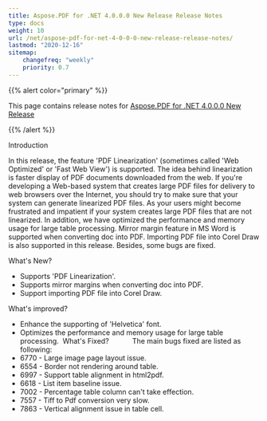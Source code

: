 ```yaml
---
title: Aspose.PDF for .NET 4.0.0.0 New Release Release Notes
type: docs
weight: 10
url: /net/aspose-pdf-for-net-4-0-0-0-new-release-release-notes/
lastmod: "2020-12-16"
sitemap:
    changefreq: "weekly"
    priority: 0.7
---
```


{{% alert color="primary" %}} 

This page contains release notes for [Aspose.PDF for .NET 4.0.0.0 New Release](http://www.aspose.com/downloads/pdf/net/new-releases/aspose.pdf-for-.net-4.0.0.0-new-release/)

{{% /alert %}} 

Introduction

In this release, the feature 'PDF Linearization' (sometimes called 'Web Optimized' or 'Fast Web View') is supported. The idea behind linearization is faster display of PDF documents downloaded from the web. If you're developing a Web-based system that creates large PDF files for delivery to web browsers over the Internet, you should try to make sure that your system can generate linearized PDF files. As your users might become frustrated and impatient if your system creates large PDF files that are not linearized. In addition, we have optimized the performance and memory usage for large table processing. Mirror margin feature in MS Word is supported when converting doc into PDF. Importing PDF file into Corel Draw is also supported in this release. Besides, some bugs are fixed. 

What's New?

- Supports 'PDF Linearization'.
- Supports mirror margins when converting doc into PDF.
- Support importing PDF file into Corel Draw. 

What's improved?

- Enhance the supporting of 'Helvetica' font.
- Optimizes the performance and memory usage for large table processing. 
  What's Fixed? 
  `      `The main bugs fixed are listed as following:
- 6770 - Large image page layout issue.
- 6554 - Border not rendering around table.
- 6997 - Support table alignment in html2pdf.
- 6618 - List item baseline issue.
- 7002 - Percentage table column can't take effection.
- 7557 - Tiff to Pdf conversion very slow.
- 7863 - Vertical alignment issue in table cell.
